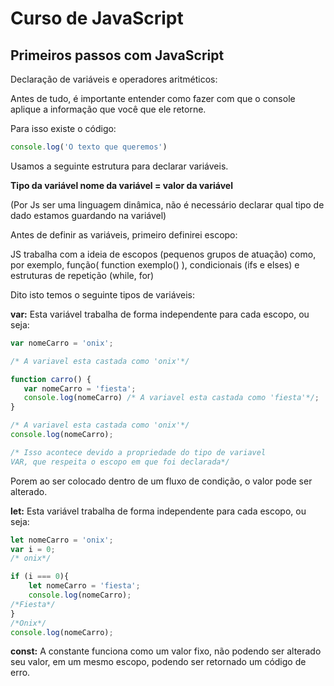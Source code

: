 # Curso de JavaScript

## Primeiros passos com JavaScript

Declaração de variáveis e operadores aritméticos:

   Antes de tudo, é importante entender como fazer com que o console aplique a informação que você que ele retorne.

Para isso existe o código:

```jsx
console.log('O texto que queremos')
```

   Usamos a seguinte estrutura para declarar variáveis.

**Tipo da variável nome da variável = valor da variável**

   (Por Js ser uma linguagem dinâmica, não é necessário declarar qual tipo de dado estamos guardando na variável)

   Antes de definir as variáveis, primeiro definirei escopo:

JS trabalha com a ideia de escopos (pequenos grupos de atuação) como, por exemplo, função( function exemplo() ), condicionais (ifs e elses) e estruturas de repetição (while, for) 

Dito isto temos o seguinte tipos de variáveis:

**var:** Esta variável trabalha de forma independente para cada escopo, ou seja:

```jsx
var nomeCarro = 'onix';

/* A variavel esta castada como 'onix'*/

function carro() {
   var nomeCarro = 'fiesta';
   console.log(nomeCarro) /* A variavel esta castada como 'fiesta'*/;
}

/* A variavel esta castada como 'onix'*/
console.log(nomeCarro);

/* Isso acontece devido a propriedade do tipo de variavel
VAR, que respeita o escopo em que foi declarada*/
```

Porem ao ser colocado dentro de um fluxo de condição, o valor pode ser alterado.

**let:** Esta variável trabalha de forma independente para cada escopo, ou seja:

```jsx
let nomeCarro = 'onix';
var i = 0;
/* onix*/

if (i === 0){
	let nomeCarro = 'fiesta';
	console.log(nomeCarro);
/*Fiesta*/
}
/*Onix*/
console.log(nomeCarro);
```

**const:** A constante funciona como um valor fixo, não podendo ser alterado seu valor, em um mesmo escopo, podendo ser retornado um código de erro.
